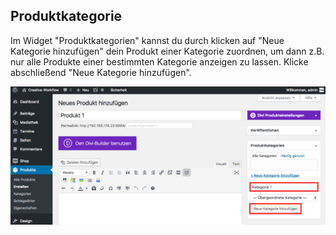 ## Produktkategorie

Im Widget "Produktkategorien" kannst du durch klicken auf "Neue Kategorie hinzufügen" dein Produkt einer Kategorie zuordnen, um dann z.B. nur alle Produkte einer bestimmten Kategorie anzeigen zu lassen.
Klicke abschließend "Neue Kategorie hinzufügen".

![image](./assets/category.jpg)
